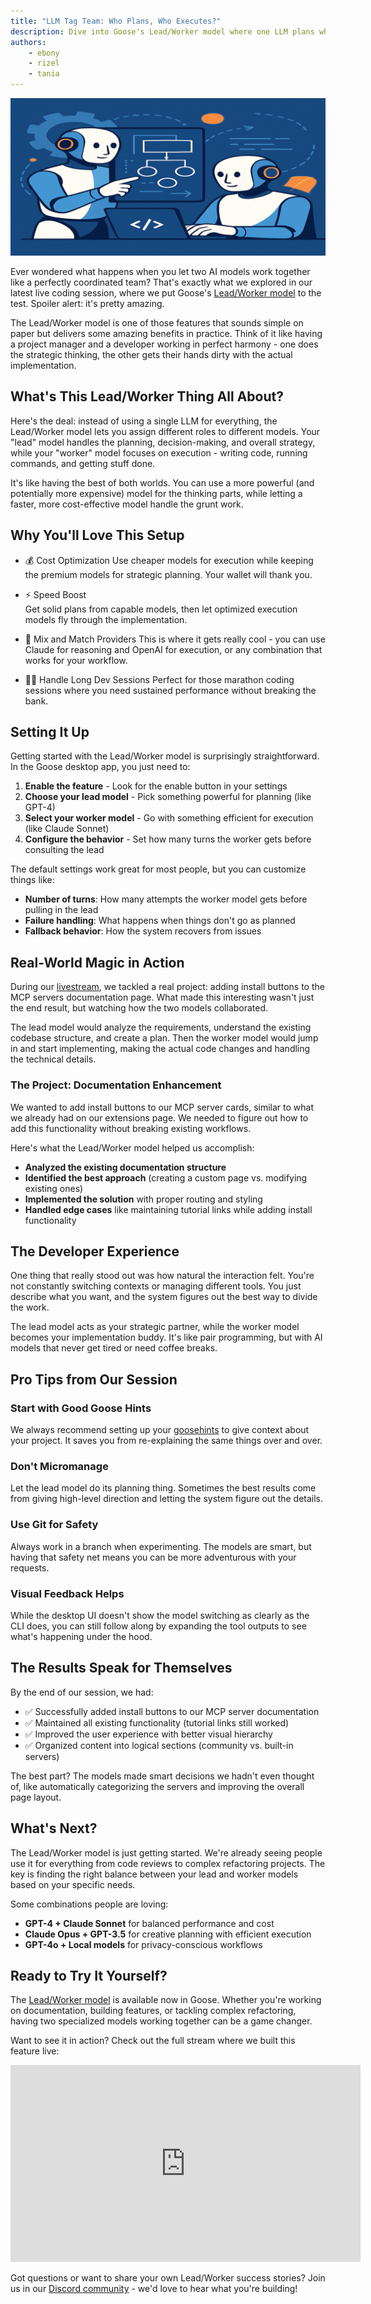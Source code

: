 ```yaml
---
title: "LLM Tag Team: Who Plans, Who Executes?"
description: Dive into Goose's Lead/Worker model where one LLM plans while another executes - a game-changing approach to AI collaboration that can save costs and boost efficiency.
authors: 
    - ebony
    - rizel
    - tania
---
```


![blog cover](header-image.png)

Ever wondered what happens when you let two AI models work together like a perfectly coordinated team? That's exactly what we explored in our latest live coding session, where we put Goose's [Lead/Worker model](/docs/tutorials/lead-worker) to the test. Spoiler alert: it's pretty amazing.

The Lead/Worker model is one of those features that sounds simple on paper but delivers some amazing benefits in practice. Think of it like having a project manager and a developer working in perfect harmony - one does the strategic thinking, the other gets their hands dirty with the actual implementation.

<!-- truncate -->

## What's This Lead/Worker Thing All About?

Here's the deal: instead of using a single LLM for everything, the Lead/Worker model lets you assign different roles to different models. Your "lead" model handles the planning, decision-making, and overall strategy, while your "worker" model focuses on execution - writing code, running commands, and getting stuff done.

It's like having the best of both worlds. You can use a more powerful (and potentially more expensive) model for the thinking parts, while letting a faster, more cost-effective model handle the grunt work.

## Why You'll Love This Setup

- 💰 Cost Optimization
Use cheaper models for execution while keeping the premium models for strategic planning. Your wallet will thank you.

- ⚡ Speed Boost  
Get solid plans from capable models, then let optimized execution models fly through the implementation.

- 🔄 Mix and Match Providers
This is where it gets really cool - you can use Claude for reasoning and OpenAI for execution, or any combination that works for your workflow.

- 🏃‍♂️ Handle Long Dev Sessions
Perfect for those marathon coding sessions where you need sustained performance without breaking the bank.

## Setting It Up

Getting started with the Lead/Worker model is surprisingly straightforward. In the Goose desktop app, you just need to:

1. **Enable the feature** - Look for the enable button in your settings
2. **Choose your lead model** - Pick something powerful for planning (like GPT-4)
3. **Select your worker model** - Go with something efficient for execution (like Claude Sonnet)
4. **Configure the behavior** - Set how many turns the worker gets before consulting the lead

The default settings work great for most people, but you can customize things like:
- **Number of turns**: How many attempts the worker model gets before pulling in the lead
- **Failure handling**: What happens when things don't go as planned
- **Fallback behavior**: How the system recovers from issues

## Real-World Magic in Action

During our [livestream](https://www.youtube.com/embed/IbBDBv9Chvg), we tackled a real project: adding install buttons to the MCP servers documentation page. What made this interesting wasn't just the end result, but watching how the two models collaborated.

The lead model would analyze the requirements, understand the existing codebase structure, and create a plan. Then the worker model would jump in and start implementing, making the actual code changes and handling the technical details.

### The Project: Documentation Enhancement

We wanted to add install buttons to our MCP server cards, similar to what we already had on our extensions page. We needed to figure out how to add this functionality without breaking existing workflows.

Here's what the Lead/Worker model helped us accomplish:
- **Analyzed the existing documentation structure**
- **Identified the best approach** (creating a custom page vs. modifying existing ones)
- **Implemented the solution** with proper routing and styling
- **Handled edge cases** like maintaining tutorial links while adding install functionality

## The Developer Experience

One thing that really stood out was how natural the interaction felt. You're not constantly switching contexts or managing different tools. You just describe what you want, and the system figures out the best way to divide the work.

The lead model acts as your strategic partner, while the worker model becomes your implementation buddy. It's like pair programming, but with AI models that never get tired or need coffee breaks.

## Pro Tips from Our Session

### Start with Good Goose Hints
We always recommend setting up your [goosehints](/docs/guides/using-goosehints) to give context about your project. It saves you from re-explaining the same things over and over.

### Don't Micromanage
Let the lead model do its planning thing. Sometimes the best results come from giving high-level direction and letting the system figure out the details.

### Use Git for Safety
Always work in a branch when experimenting. The models are smart, but having that safety net means you can be more adventurous with your requests.

### Visual Feedback Helps
While the desktop UI doesn't show the model switching as clearly as the CLI does, you can still follow along by expanding the tool outputs to see what's happening under the hood.

## The Results Speak for Themselves

By the end of our session, we had:
- ✅ Successfully added install buttons to our MCP server documentation
- ✅ Maintained all existing functionality (tutorial links still worked)
- ✅ Improved the user experience with better visual hierarchy
- ✅ Organized content into logical sections (community vs. built-in servers)

The best part? The models made smart decisions we hadn't even thought of, like automatically categorizing the servers and improving the overall page layout.

## What's Next?

The Lead/Worker model is just getting started. We're already seeing people use it for everything from code reviews to complex refactoring projects. The key is finding the right balance between your lead and worker models based on your specific needs.

Some combinations people are loving:
- **GPT-4 + Claude Sonnet** for balanced performance and cost
- **Claude Opus + GPT-3.5** for creative planning with efficient execution  
- **GPT-4o + Local models** for privacy-conscious workflows

## Ready to Try It Yourself?

The [Lead/Worker model](/docs/tutorials/lead-worker) is available now in Goose. Whether you're working on documentation, building features, or tackling complex refactoring, having two specialized models working together can be a game changer.

Want to see it in action? Check out the full stream where we built this feature live:

<iframe class="aspect-ratio" width="560" height="315" src="https://www.youtube.com/embed/IbBDBv9Chvg" title="LLM Tag Team: Who Plans, Who Executes?" frameborder="0" allow="accelerometer; autoplay; clipboard-write; encrypted-media; gyroscope; picture-in-picture" allowfullscreen></iframe>

Got questions or want to share your own Lead/Worker success stories? Join us in our [Discord community](https://discord.gg/block-opensource) - we'd love to hear what you're building!


<head>
  <meta property="og:title" content="LLM Tag Team: Who Plans, Who Executes?" />
  <meta property="og:type" content="article" />
  <meta property="og:url" content="https://block.github.io/goose/blog/2025/08/11/llm-tag-team-lead-worker-model" />
  <meta property="og:description" content="Dive into Goose's Lead/Worker model where one LLM plans while another executes - a game-changing approach to AI collaboration that can save costs and boost efficiency." />
  <meta property="og:image" content="https://block.github.io/goose/assets/images/header-image-bed3ed59a52ea231c1da0707b9b6d287.png" />
  <meta name="twitter:card" content="summary_large_image" />
  <meta property="twitter:domain" content="block.github.io/goose" />
  <meta name="twitter:title" content="LLM Tag Team: Who Plans, Who Executes?" />
  <meta name="twitter:description" content="Dive into Goose's Lead/Worker model where one LLM plans while another executes - a game-changing approach to AI collaboration that can save costs and boost efficiency." />
  <meta name="twitter:image" content="https://block.github.io/goose/assets/images/header-image-bed3ed59a52ea231c1da0707b9b6d287.png" />
</head>
